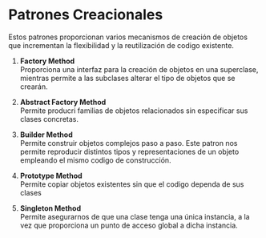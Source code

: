 # Patrones Creacionales
Estos patrones proporcionan varios mecanismos de creación de objetos que incrementan la flexibilidad y la reutilización de codigo existente.

1. **Factory Method**  
Proporciona una interfaz para la creación de objetos en una superclase, mientras permite a las subclases alterar el tipo de objetos que se crearán.

2. **Abstract Factory Method**  
Permite producri familias de objetos relacionados sin especificar sus clases concretas.

3. **Builder Method**  
Permite construir objetos complejos paso a paso. Este patron nos permite reproducir distintos tipos y representaciones de un objeto empleando el mismo codigo de construcción.

4. **Prototype Method**  
Permite copiar objetos existentes sin que el codigo dependa de sus clases

5. **Singleton Method**  
Permite asegurarnos de que una clase tenga una única instancia, a la vez que proporciona un punto de acceso global a dicha instancia.
